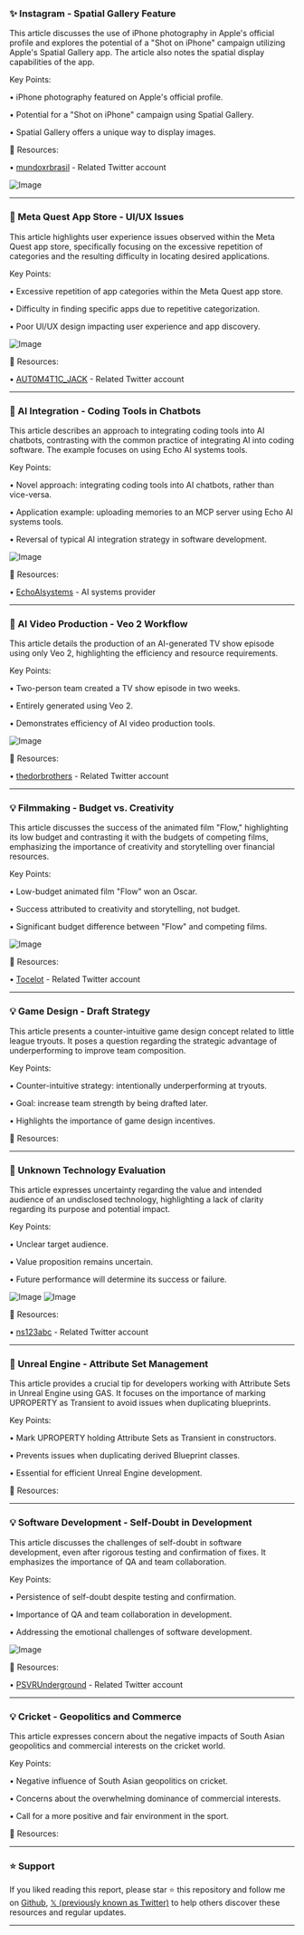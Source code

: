 ### ✨ Instagram - Spatial Gallery Feature

This article discusses the use of iPhone photography in Apple's official profile and explores the potential of a "Shot on iPhone" campaign utilizing Apple's Spatial Gallery app.  The article also notes the spatial display capabilities of the app.

Key Points:

• iPhone photography featured on Apple's official profile.


• Potential for a "Shot on iPhone" campaign using Spatial Gallery.


• Spatial Gallery offers a unique way to display images.


🔗 Resources:

• [mundoxrbrasil](https://x.com/mundoxrbrasil) -  Related Twitter account


![Image](https://pbs.twimg.com/ext_tw_video_thumb/1897481573680746496/pu/img/Cnjg_-cecoRUUQKy.jpg)


---
### 🤖 Meta Quest App Store - UI/UX Issues

This article highlights user experience issues observed within the Meta Quest app store, specifically focusing on the excessive repetition of categories and the resulting difficulty in locating desired applications.


Key Points:

• Excessive repetition of app categories within the Meta Quest app store.


• Difficulty in finding specific apps due to repetitive categorization.


• Poor UI/UX design impacting user experience and app discovery.


![Image](https://pbs.twimg.com/media/GlUjbFnWQAA8gZK?format=jpg&name=medium)

🔗 Resources:

• [AUT0M4T1C_JACK](https://x.com/AUT0M4T1C_JACK) - Related Twitter account


---
### 🤖 AI Integration - Coding Tools in Chatbots

This article describes an approach to integrating coding tools into AI chatbots, contrasting with the common practice of integrating AI into coding software.  The example focuses on using Echo AI systems tools.

Key Points:

• Novel approach: integrating coding tools into AI chatbots, rather than vice-versa.


• Application example:  uploading memories to an MCP server using Echo AI systems tools.


• Reversal of typical AI integration strategy in software development.


![Image](https://pbs.twimg.com/ext_tw_video_thumb/1897430789400223744/pu/img/nAFDJhQ_rr8qSnT0.jpg)

🔗 Resources:

• [EchoAIsystems](https://x.com/EchoAIsystems) -  AI systems provider


---
### 🚀 AI Video Production - Veo 2 Workflow

This article details the production of an AI-generated TV show episode using only Veo 2, highlighting the efficiency and resource requirements.


Key Points:

• Two-person team created a TV show episode in two weeks.


• Entirely generated using Veo 2.


• Demonstrates efficiency of AI video production tools.


![Image](https://pbs.twimg.com/ext_tw_video_thumb/1897365257175044096/pu/img/x0a0tnR01M_mq-r4.jpg)

🔗 Resources:

• [thedorbrothers](https://x.com/thedorbrothers) - Related Twitter account


---
### 💡 Filmmaking - Budget vs. Creativity

This article discusses the success of the animated film "Flow," highlighting its low budget and contrasting it with the budgets of competing films, emphasizing the importance of creativity and storytelling over financial resources.


Key Points:

• Low-budget animated film "Flow" won an Oscar.


• Success attributed to creativity and storytelling, not budget.


•  Significant budget difference between "Flow" and competing films.


![Image](https://pbs.twimg.com/ext_tw_video_thumb/1897061702983618561/pu/img/OH09QsNiI2b6vVRq.jpg)

🔗 Resources:

• [Tocelot](https://x.com/Tocelot) - Related Twitter account


---
### 💡 Game Design - Draft Strategy

This article presents a counter-intuitive game design concept related to little league tryouts. It poses a question regarding the strategic advantage of underperforming to improve team composition.


Key Points:

•  Counter-intuitive strategy: intentionally underperforming at tryouts.


•  Goal: increase team strength by being drafted later.


•  Highlights the importance of game design incentives.


🔗 Resources:


---
### 🤖  Unknown Technology Evaluation

This article expresses uncertainty regarding the value and intended audience of an undisclosed technology, highlighting a lack of clarity regarding its purpose and potential impact.


Key Points:

•  Unclear target audience.


•  Value proposition remains uncertain.


•  Future performance will determine its success or failure.


![Image](https://pbs.twimg.com/media/GlSadUZWMAAw-lG?format=jpg&name=900x900)
![Image](https://pbs.twimg.com/media/GlSadUcW0AAho1g?format=jpg&name=small)

🔗 Resources:

• [ns123abc](https://x.com/ns123abc) - Related Twitter account



---
### 🤖 Unreal Engine - Attribute Set Management

This article provides a crucial tip for developers working with Attribute Sets in Unreal Engine using GAS.  It focuses on the importance of marking UPROPERTY as Transient to avoid issues when duplicating blueprints.

Key Points:

•  Mark UPROPERTY holding Attribute Sets as Transient in constructors.


•  Prevents issues when duplicating derived Blueprint classes.


•  Essential for efficient Unreal Engine development.


🔗 Resources:


---
### 💡 Software Development - Self-Doubt in Development

This article discusses the challenges of self-doubt in software development, even after rigorous testing and confirmation of fixes. It emphasizes the importance of QA and team collaboration.

Key Points:

•  Persistence of self-doubt despite testing and confirmation.


•  Importance of QA and team collaboration in development.


•  Addressing the emotional challenges of software development.


![Image](https://pbs.twimg.com/media/GlPQ7jpWMAAKkNH?format=jpg&name=small)

🔗 Resources:

• [PSVRUnderground](https://x.com/PSVRUnderground) - Related Twitter account


---
### 💡 Cricket - Geopolitics and Commerce

This article expresses concern about the negative impacts of South Asian geopolitics and commercial interests on the cricket world.

Key Points:

• Negative influence of South Asian geopolitics on cricket.


• Concerns about the overwhelming dominance of commercial interests.


• Call for a more positive and fair environment in the sport.


🔗 Resources:


---

### ⭐️ Support

If you liked reading this report, please star ⭐️ this repository and follow me on [Github](https://github.com/Drix10), [𝕏 (previously known as Twitter)](https://x.com/DRIX_10_) to help others discover these resources and regular updates.

---